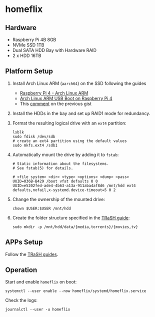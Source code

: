 # homeflix

## Hardware

- Raspberry Pi 4B 8GB
- NVMe SSD 1TB
- Dual SATA HDD Bay with Hardware RAID
- 2 x HDD 16TB

## Platform Setup

1. Install Arch Linux ARM (`aarch64`) on the SSD following the guides

   - [Raspberry Pi 4 - Arch Linux ARM](https://archlinuxarm.org/platforms/armv8/broadcom/raspberry-pi-4)
   - [Arch Linux ARM USB Boot on Raspberry Pi 4](https://gist.github.com/yogaxpto/9495fb9f76a6321aa483e0f73d4ffaf2)
   - This [comment](https://gist.github.com/yogaxpto/9495fb9f76a6321aa483e0f73d4ffaf2?permalink_comment_id=4206041#gistcomment-4206041) on the previous gist

1. Install the HDDs in the bay and set up RAID1 mode for redundancy.

1. Format the resulting logical drive with an `ext4` partition:

   ```shell
   lsblk
   sudo fdisk /dev/sdb
   # create an ext4 partition using the default values
   sudo mkfs.ext4 /sdb1
   ```

1. Automatically mount the drive by adding it to `fstab`:

   ```shell
   # Static information about the filesystems.
   # See fstab(5) for details.

   # <file system> <dir> <type> <options> <dump> <pass>
   UUID=036B-B429 /boot vfat defaults 0 0
   UUID=e5202fed-ade4-4b63-a13a-911aba4af8d6 /mnt/hdd ext4 defaults,nofail,x-systemd.device-timeout=5 0 2
   ```

1. Change the ownership of the mounted drive:

   ```shell
   chown $USER:$USER /mnt/hdd
   ```

1. Create the folder structure specified in the
   [TRaSH guide](https://trash-guides.info/Hardlinks/How-to-setup-for/Docker/):

   ```shell
   sudo mkdir -p /mnt/hdd/data/{media,torrents}/{movies,tv}
   ```

## APPs Setup

Follow the [TRaSH guides](https://trash-guides.info/).

## Operation

Start and enable `homeflix` on boot:

```shell
systemctl --user enable --now homeflix/systemd/homeflix.service
```

Check the logs:

```shell
journalctl --user -u homeflix
```
